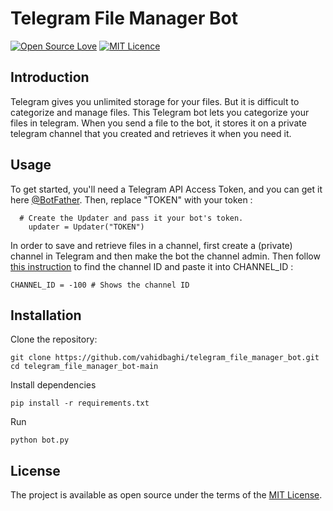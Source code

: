 # Telegram File Manager Bot
[![Open Source Love](https://badges.frapsoft.com/os/v1/open-source.png?v=103)](https://github.com/ellerbrock/open-source-badges/)
[![MIT Licence](https://badges.frapsoft.com/os/mit/mit.png?v=103)](https://opensource.org/licenses/mit-license.php)

## Introduction
Telegram gives you unlimited storage for your files. But it is difficult to categorize and manage files. 
This Telegram bot lets you categorize your files in telegram. When you send a file to the bot, it stores it on a private telegram channel that you created and retrieves it when you need it.

## Usage
To get started, you'll need a Telegram API Access Token, and you can get it here [@BotFather](https://t.me/botfather). Then, replace "TOKEN" with your token :
```
  # Create the Updater and pass it your bot's token.
    updater = Updater("TOKEN")
```
In order to save and retrieve files in a channel, first create a (private) channel in Telegram and then make the bot the channel admin. Then follow [this instruction](https://gist.github.com/mraaroncruz/e76d19f7d61d59419002db54030ebe35) to find the channel ID and paste it into CHANNEL_ID :
```
CHANNEL_ID = -100 # Shows the channel ID
```
## Installation

Clone the repository:

```
git clone https://github.com/vahidbaghi/telegram_file_manager_bot.git
cd telegram_file_manager_bot-main
```

Install dependencies

```
pip install -r requirements.txt
```
Run
```
python bot.py
```
## License

The project is available as open source under the terms of the [MIT License](https://opensource.org/licenses/MIT).
